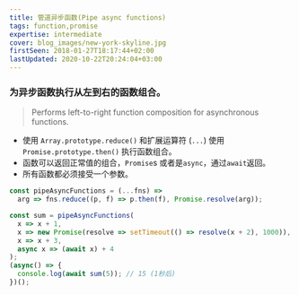 ```yaml
---
title: 管道异步函数(Pipe async functions)
tags: function,promise
expertise: intermediate
cover: blog_images/new-york-skyline.jpg
firstSeen: 2018-01-27T18:17:44+02:00
lastUpdated: 2020-10-22T20:24:04+03:00
---
```


### 为异步函数执行从左到右的函数组合。
> Performs left-to-right function composition for asynchronous functions.

- 使用 `Array.prototype.reduce()` 和扩展运算符 (`...`) 使用 `Promise.prototype.then()` 执行函数组合。
- 函数可以返回正常值的组合，`Promise`s 或者是`async`，通过`await`返回。
- 所有函数都必须接受一个参数。

```js
const pipeAsyncFunctions = (...fns) =>
  arg => fns.reduce((p, f) => p.then(f), Promise.resolve(arg));
```

```js
const sum = pipeAsyncFunctions(
  x => x + 1,
  x => new Promise(resolve => setTimeout(() => resolve(x + 2), 1000)),
  x => x + 3,
  async x => (await x) + 4
);
(async() => {
  console.log(await sum(5)); // 15 (1秒后)
})();
```

